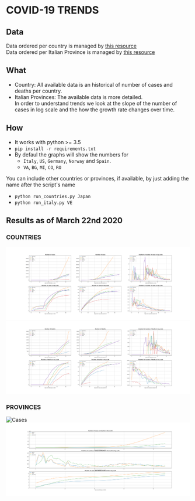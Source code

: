 # COVID-19 TRENDS

## Data
Data ordered per country is managed by [this resource](https://github.com/pomber/covid19) <br>
Data ordered per Italian Province is managed by [this resource](https://github.com/pcm-dpc/COVID-19) 

## What
* Country: All available data is an historical of number of cases and deaths per country. <br>
* Italian Provinces: The available data is more detailed. <br>
In order to understand trends we look at the slope of the number of cases in log scale and the how the growth rate changes over time.

## How
* It works with python >= 3.5
* ```pip install -r requirements.txt ```
* By defaul the graphs will show the numbers for 
    * `Italy`, `US`, `Germany`, `Norway` and `Spain`. <br>
    * `VA`, `BG`, `MI`, `CO`, `RO` <br>

You can include other countries or provinces, if available, by just adding the name after the script's name
* ```python run_countries.py Japan```
* ```python run_italy.py VE```

## Results as of March 22nd 2020

### COUNTRIES
![Cases](https://github.com/dariocazzani/COVID-19-trends/blob/master/images/image1.png)
![Growth Rate](https://github.com/dariocazzani/COVID-19-trends/blob/master/images/image2.png)

### PROVINCES
![Cases](https://github.com/swarnajyoti/Python_ML_COVID19/blob/master/COVID-19-Italy_Cases/images/Figure_1.png)
![Growth Rate](https://github.com/dariocazzani/COVID-19-trends/blob/master/images/image4.png)
